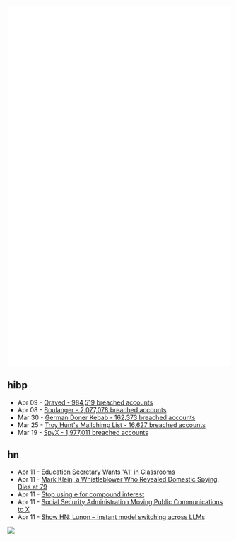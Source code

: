 ![Metrics](https://raw.githubusercontent.com/phixion/phixion/master/metrics.svg)

## hibp

<!--
for https://github.com/phixion/phixion/blob/main/.github/workflows/feeds.yml
-->
<!--START_SECTION:haveibeenpwnd-->
- Apr 09 - [Qraved - 984,519 breached accounts](https://haveibeenpwned.com/PwnedWebsites#Qraved)
- Apr 08 - [Boulanger - 2,077,078 breached accounts](https://haveibeenpwned.com/PwnedWebsites#Boulanger)
- Mar 30 - [German Doner Kebab - 162,373 breached accounts](https://haveibeenpwned.com/PwnedWebsites#GermanDonerKebab)
- Mar 25 - [Troy Hunt's Mailchimp List - 16,627 breached accounts](https://haveibeenpwned.com/PwnedWebsites#TroyHuntMailchimpList)
- Mar 19 - [SpyX - 1,977,011 breached accounts](https://haveibeenpwned.com/PwnedWebsites#SpyX)
<!--END_SECTION:haveibeenpwnd-->

## hn

<!--
for https://github.com/phixion/phixion/blob/main/.github/workflows/feeds.yml
-->
<!--START_SECTION:hn-->
- Apr 11 - [Education Secretary Wants 'A1' in Classrooms](https://www.latintimes.com/education-secretary-wants-a1-classrooms-early-kindergarten-she-means-ai-580380)
- Apr 11 - [Mark Klein, a Whistleblower Who Revealed Domestic Spying, Dies at 79](https://www.wsj.com/us-news/mark-klein-whistleblower-dies-73f434c7)
- Apr 11 - [Stop using e for compound interest](https://blog.danielh.cc/blog/e)
- Apr 11 - [Social Security Administration Moving Public Communications to X](https://www.wired.com/story/social-security-administration-regional-office-elon-musk-x/)
- Apr 11 - [Show HN: Lunon – Instant model switching across LLMs](https://lunon.com/)
<!--END_SECTION:hn-->

<!--
for https://yhype.me
-->
![](https://hit.yhype.me/github/profile?user_id=13013670)
